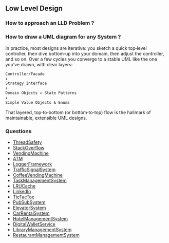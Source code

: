 ## Low Level Design

### How to approach an LLD Problem ?

### How to draw a UML diagram for any System ?
In practice, most designs are iterative: you sketch a quick top‑level controller, then dive bottom‑up into your domain, 
then adjust the controller, and so on. Over a few cycles you converge to a stable UML like the one you’ve drawn, with clear layers:

```graphql
Controller/Facade
↓
Strategy Interface
↓
Domain Objects ↔ State Patterns
↓
Simple Value Objects & Enums
```
That layered, top‑to‑bottom (or bottom‑to‑top) flow is the hallmark of maintainable, extensible UML designs.

### Questions
- [ThreadSafety](Questions/src/ThreadSafety/)
- [StackOverflow](Questions/src/StackOverflow/)
- [VendingMachine](Questions/src/VendingMachine/)
- [ATM](Questions/src/ATM/)
- [LoggerFramework](Questions/src/LoggerFramework/)
- [TrafficSignalSystem](Questions/src/TrafficSignalSystem/)
- [CoffeeVendingMachine](Questions/src/CoffeeVendingMachine/)
- [TaskManagementSystem](Questions/src/TaskManagementSystem/)
- [LRUCache](Questions/src/LRUCache/)
- [LinkedIn](Questions/src/LinkedIn/)
- [TicTacToe](Questions/src/TicTacToe/)
- [PubSubSystem](Questions/src/PubSubSystem/)
- [ElevatorSystem](Questions/src/ElevatorSystem/)
- [CarRentalSystem](Questions/src/CarRentalSystem/)
- [HotelManagementSystem](Questions/src/HotelManagementSystem/)
- [DigitalWalletService](Questions/src/DigitalWalletService/)
- [LibraryManagementSystem](Questions/src/LibraryManagementSystem/)
- [RestaurantManagementSystem](Questions/src/RestaurantManagementSystem/)
